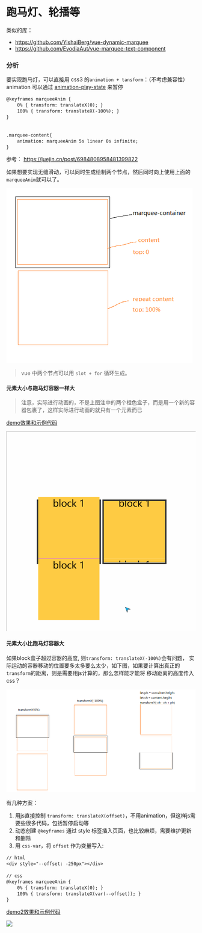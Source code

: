 # 跑马灯、轮播等
类似的库：
- https://github.com/YishaiBerg/vue-dynamic-marquee
- https://github.com/EvodiaAut/vue-marquee-text-component

### 分析
要实现跑马灯，可以直接用 css3 的`animation + tansform`：（不考虑兼容性）
animation 可以通过 [animation-play-state](https://developer.mozilla.org/zh-CN/docs/Web/CSS/animation-play-state) 来暂停
```
@keyframes marqueeAnim { 
    0% { transform: translateX(0); } 
    100% { transform: translateX(-100%); } 
}


.marquee-content{
    animation: marqueeAnim 5s linear 0s infinite;
}
```
参考： https://juejin.cn/post/6984808958481399822

如果想要实现无缝滑动，可以同时生成绘制两个节点，然后同时向上使用上面的`marqueeAnim`就可以了。

![](./static/跑马灯/img1.png)

> vue 中两个节点可以用 `slot + for` 循环生成。
#### 元素大小与跑马灯容器一样大
> 注意，实际进行动画的，不是上图注中的两个橙色盒子，而是用一个新的容器包裹了，这样实际进行动画的就只有一个元素而已

[demo效果和示例代码](./static/跑马灯/demo1.html)

![](./static/跑马灯/demo1.gif)

#### 元素大小比跑马灯容器大
如果block盒子超过容器的高度, 则`transform: translateX(-100%)`会有问题，
实际运动的容器移动的位置要多太多要么太少，如下图，如果要计算出真正的`transform`的距离，则是需要用js计算的，那么怎样能才能将 移动距离的高度传入css？

![](./static/跑马灯/img2.png)

有几种方案：
1. 用js直接控制 `transform: translateX(offset)`，不用animation，但这样js需要些很多代码，包括暂停启动等
2. 动态创建 `@keyframes` 通过 style 标签插入页面，也比较麻烦，需要维护更新和删除
3. 用 `css-var`，将 `offset` 作为变量写入:
```
// html 
<div style="--offset: -250px"></div>

// css
@keyframes marqueeAnim { 
    0% { transform: translateX(0); } 
    100% { transform: translateX(var(--offset)); } 
}
```

[demo2效果和示例代码](./static/跑马灯/demo2.html)

![](./static/跑马灯/demo2.gif)